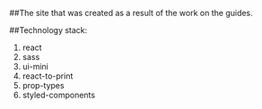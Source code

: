 ##The site that was created as a result of the work on the guides.

##Technology stack:

1. react
2. sass
3. ui-mini
4. react-to-print
5. prop-types
6. styled-components
